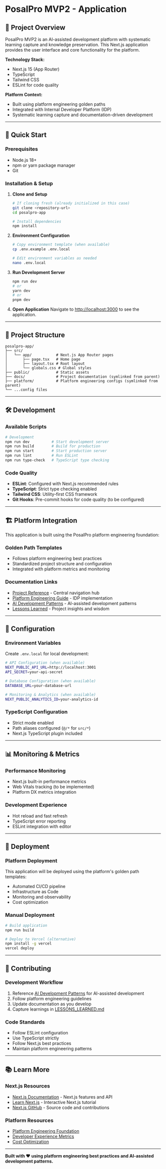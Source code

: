 # PosalPro MVP2 - Application

## 🎯 Project Overview
PosalPro MVP2 is an AI-assisted development platform with systematic learning capture and knowledge preservation. This Next.js application provides the user interface and core functionality for the platform.

**Technology Stack:**
- Next.js 15 (App Router)
- TypeScript
- Tailwind CSS
- ESLint for code quality

**Platform Context:**
- Built using platform engineering golden paths
- Integrated with Internal Developer Platform (IDP)
- Systematic learning capture and documentation-driven development

---

## 🚀 Quick Start

### Prerequisites
- Node.js 18+ 
- npm or yarn package manager
- Git

### Installation & Setup

1. **Clone and Setup**
   ```bash
   # If cloning fresh (already initialized in this case)
   git clone <repository-url>
   cd posalpro-app
   
   # Install dependencies
   npm install
   ```

2. **Environment Configuration**
   ```bash
   # Copy environment template (when available)
   cp .env.example .env.local
   
   # Edit environment variables as needed
   nano .env.local
   ```

3. **Run Development Server**
   ```bash
   npm run dev
   # or
   yarn dev
   # or
   pnpm dev
   ```

4. **Open Application**
   Navigate to [http://localhost:3000](http://localhost:3000) to see the application.

---

## 📁 Project Structure

```
posalpro-app/
├── src/
│   └── app/           # Next.js App Router pages
│       ├── page.tsx   # Home page
│       ├── layout.tsx # Root layout
│       └── globals.css # Global styles
├── public/            # Static assets
├── docs/              # Project documentation (symlinked from parent)
├── platform/          # Platform engineering configs (symlinked from parent)
└── ...config files
```

---

## 🛠️ Development

### Available Scripts

```bash
# Development
npm run dev          # Start development server
npm run build        # Build for production
npm run start        # Start production server
npm run lint         # Run ESLint
npm run type-check   # TypeScript type checking
```

### Code Quality
- **ESLint**: Configured with Next.js recommended rules
- **TypeScript**: Strict type checking enabled
- **Tailwind CSS**: Utility-first CSS framework
- **Git Hooks**: Pre-commit hooks for code quality (to be configured)

---

## 🏗️ Platform Integration

This application is built using the PosalPro platform engineering foundation:

### Golden Path Templates
- Follows platform engineering best practices
- Standardized project structure and configuration
- Integrated with platform metrics and monitoring

### Documentation Links
- [Project Reference](../PROJECT_REFERENCE.md) - Central navigation hub
- [Platform Engineering Guide](../docs/guides/platform-engineering-foundation-guide.md) - IDP implementation
- [AI Development Patterns](../PROMPT_PATTERNS.md) - AI-assisted development patterns
- [Lessons Learned](../LESSONS_LEARNED.md) - Project insights and wisdom

---

## 🔧 Configuration

### Environment Variables
Create `.env.local` for local development:
```bash
# API Configuration (when available)
NEXT_PUBLIC_API_URL=http://localhost:3001
API_SECRET=your-api-secret

# Database Configuration (when available)  
DATABASE_URL=your-database-url

# Monitoring & Analytics (when available)
NEXT_PUBLIC_ANALYTICS_ID=your-analytics-id
```

### TypeScript Configuration
- Strict mode enabled
- Path aliases configured (`@/*` for `src/*`)
- Next.js TypeScript plugin included

---

## 📊 Monitoring & Metrics

### Performance Monitoring
- Next.js built-in performance metrics
- Web Vitals tracking (to be implemented)
- Platform DX metrics integration

### Development Experience
- Hot reload and fast refresh
- TypeScript error reporting
- ESLint integration with editor

---

## 🚀 Deployment

### Platform Deployment
This application will be deployed using the platform's golden path templates:
- Automated CI/CD pipeline
- Infrastructure as Code
- Monitoring and observability
- Cost optimization

### Manual Deployment
```bash
# Build application
npm run build

# Deploy to Vercel (alternative)
npm install -g vercel
vercel deploy
```

---

## 🤝 Contributing

### Development Workflow
1. Reference [AI Development Patterns](../PROMPT_PATTERNS.md) for AI-assisted development
2. Follow platform engineering guidelines
3. Update documentation as you develop
4. Capture learnings in [LESSONS_LEARNED.md](../LESSONS_LEARNED.md)

### Code Standards
- Follow ESLint configuration
- Use TypeScript strictly
- Follow Next.js best practices
- Maintain platform engineering patterns

---

## 📚 Learn More

### Next.js Resources
- [Next.js Documentation](https://nextjs.org/docs) - Next.js features and API
- [Learn Next.js](https://nextjs.org/learn) - Interactive Next.js tutorial
- [Next.js GitHub](https://github.com/vercel/next.js) - Source code and contributions

### Platform Resources
- [Platform Engineering Foundation](../docs/guides/platform-engineering-foundation-guide.md)
- [Developer Experience Metrics](../platform/metrics/developer-experience/)
- [Cost Optimization](../platform/services/cost-optimization/)

---

**Built with ❤️ using platform engineering best practices and AI-assisted development patterns.**
